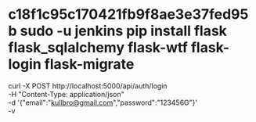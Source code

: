
c18f1c95c170421fb9f8ae3e37fed95b
sudo -u jenkins pip install flask flask_sqlalchemy flask-wtf flask-login flask-migrate
===
curl -X POST http://localhost:5000/api/auth/login \
  -H "Content-Type: application/json" \
  -d '{"email":"kullbro@gmail.com","password":"123456G"}' \
  -v

